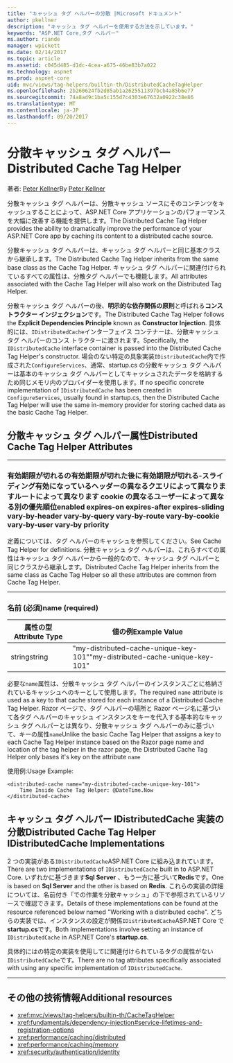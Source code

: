 ```yaml
---
title: "キャッシュ タグ ヘルパーの分散 |Microsoft ドキュメント"
author: pkellner
description: "キャッシュ タグ ヘルパーを使用する方法を示しています。"
keywords: "ASP.NET Core,タグ ヘルパー"
ms.author: riande
manager: wpickett
ms.date: 02/14/2017
ms.topic: article
ms.assetid: c045d485-d1dc-4cea-a675-46be83b7a022
ms.technology: aspnet
ms.prod: aspnet-core
uid: mvc/views/tag-helpers/builtin-th/DistributedCacheTagHelper
ms.openlocfilehash: 2b260624fb2d85ab1a2625511397bcb4a85b6e77
ms.sourcegitcommit: 74a8ad9c1ba5c155d7c4303e67632a0922c38e86
ms.translationtype: MT
ms.contentlocale: ja-JP
ms.lasthandoff: 09/20/2017
---
```

# <a name="distributed-cache-tag-helper"></a><span data-ttu-id="c8472-104">分散キャッシュ タグ ヘルパー</span><span class="sxs-lookup"><span data-stu-id="c8472-104">Distributed Cache Tag Helper</span></span>

<span data-ttu-id="c8472-105">著者: [Peter Kellner](http://peterkellner.net)</span><span class="sxs-lookup"><span data-stu-id="c8472-105">By [Peter Kellner](http://peterkellner.net)</span></span> 


<span data-ttu-id="c8472-106">分散キャッシュ タグ ヘルパーは、分散キャッシュ ソースにそのコンテンツをキャッシュすることによって、ASP.NET Core アプリケーションのパフォーマンスを大幅に改善する機能を提供します。</span><span class="sxs-lookup"><span data-stu-id="c8472-106">The Distributed Cache Tag Helper provides the ability to dramatically improve the performance of your ASP.NET Core app by caching its content to a distributed cache source.</span></span>

<span data-ttu-id="c8472-107">分散キャッシュ タグ ヘルパーは、キャッシュ タグ ヘルパーと同じ基本クラスから継承します。</span><span class="sxs-lookup"><span data-stu-id="c8472-107">The Distributed Cache Tag Helper inherits from the same base class as the Cache Tag Helper.</span></span>  <span data-ttu-id="c8472-108">キャッシュ タグ ヘルパーに関連付けられているすべての属性は、分散タグ ヘルパーでも機能します。</span><span class="sxs-lookup"><span data-stu-id="c8472-108">All attributes associated with the Cache Tag Helper will also work on the Distributed Tag Helper.</span></span>


<span data-ttu-id="c8472-109">分散キャッシュ タグ ヘルパーの後、**明示的な依存関係の原則**と呼ばれる**コンス トラクター インジェクション**です。</span><span class="sxs-lookup"><span data-stu-id="c8472-109">The Distributed Cache Tag Helper follows the **Explicit Dependencies Principle** known as **Constructor Injection**.</span></span>  <span data-ttu-id="c8472-110">具体的には、`IDistributedCache`インターフェイス コンテナーは、分散キャッシュ タグ ヘルパーのコンス トラクターに渡されます。</span><span class="sxs-lookup"><span data-stu-id="c8472-110">Specifically, the `IDistributedCache` interface container is passed into the Distributed Cache Tag Helper's constructor.</span></span>  <span data-ttu-id="c8472-111">場合のない特定の具象実装`IDistributedCache`内で作成された`ConfigureServices`、通常、startup.cs の分散キャッシュ タグ ヘルパーは基本のキャッシュ タグ ヘルパーとしてキャッシュされたデータを格納するため同じメモリ内のプロバイダーを使用します。</span><span class="sxs-lookup"><span data-stu-id="c8472-111">If no specific concrete implementation of `IDistributedCache` has been created in `ConfigureServices`, usually found in startup.cs, then the Distributed Cache Tag Helper will use the same in-memory provider for storing cached data as the basic Cache Tag Helper.</span></span>

## <a name="distributed-cache-tag-helper-attributes"></a><span data-ttu-id="c8472-112">分散キャッシュ タグ ヘルパー属性</span><span class="sxs-lookup"><span data-stu-id="c8472-112">Distributed Cache Tag Helper Attributes</span></span>

- - -

### <a name="enabled-expires-on-expires-after-expires-sliding-vary-by-header-vary-by-query-vary-by-route-vary-by-cookie-vary-by-user-vary-by-priority"></a><span data-ttu-id="c8472-113">有効期限が切れるの有効期限が切れた後に有効期限が切れる-スライディング有効になっているヘッダーの異なるクエリによって異なりますルートによって異なります cookie の異なるユーザーによって異なる別の優先順位</span><span class="sxs-lookup"><span data-stu-id="c8472-113">enabled expires-on expires-after expires-sliding vary-by-header vary-by-query vary-by-route vary-by-cookie vary-by-user vary-by priority</span></span>

<span data-ttu-id="c8472-114">定義については、タグ ヘルパーのキャッシュを参照してください。</span><span class="sxs-lookup"><span data-stu-id="c8472-114">See Cache Tag Helper for definitions.</span></span> <span data-ttu-id="c8472-115">分散キャッシュ タグ ヘルパーは、これらすべての属性はキャッシュ タグ ヘルパーから一般的なので、キャッシュ タグ ヘルパーと同じクラスから継承します。</span><span class="sxs-lookup"><span data-stu-id="c8472-115">Distributed Cache Tag Helper inherits from the same class as Cache Tag Helper so all these attributes are common from Cache Tag Helper.</span></span>

- - -

### <a name="name-required"></a><span data-ttu-id="c8472-116">名前 (必須)</span><span class="sxs-lookup"><span data-stu-id="c8472-116">name (required)</span></span>

| <span data-ttu-id="c8472-117">属性の型</span><span class="sxs-lookup"><span data-stu-id="c8472-117">Attribute Type</span></span>    | <span data-ttu-id="c8472-118">値の例</span><span class="sxs-lookup"><span data-stu-id="c8472-118">Example Value</span></span>     |
|----------------   |----------------   |
| <span data-ttu-id="c8472-119">string</span><span class="sxs-lookup"><span data-stu-id="c8472-119">string</span></span>    | <span data-ttu-id="c8472-120">"my-distributed-cache-unique-key-101"</span><span class="sxs-lookup"><span data-stu-id="c8472-120">"my-distributed-cache-unique-key-101"</span></span>     |

<span data-ttu-id="c8472-121">必要な`name`属性は、分散キャッシュ タグ ヘルパーのインスタンスごとに格納されているキャッシュへのキーとして使用します。</span><span class="sxs-lookup"><span data-stu-id="c8472-121">The required `name` attribute is used as a key to that cache stored for each instance of a Distributed Cache Tag Helper.</span></span>  <span data-ttu-id="c8472-122">Razor ページで、タグ ヘルパーの場所と Razor ページ名に基づいて各タグ ヘルパーのキャッシュ インスタンスをキーを代入する基本的なキャッシュ タグ ヘルパーとは異なり、分散キャッシュ タグ ヘルパーのみに基づいて、キーの属性`name`</span><span class="sxs-lookup"><span data-stu-id="c8472-122">Unlike the basic Cache Tag Helper that assigns a key to each Cache Tag Helper instance based on the Razor page name and location of the tag helper in the razor page, the Distributed Cache Tag Helper only bases it's key on the attribute `name`</span></span>

<span data-ttu-id="c8472-123">使用例:</span><span class="sxs-lookup"><span data-stu-id="c8472-123">Usage Example:</span></span>

```cshtml
<distributed-cache name="my-distributed-cache-unique-key-101">
    Time Inside Cache Tag Helper: @DateTime.Now
</distributed-cache>
```

## <a name="distributed-cache-tag-helper-idistributedcache-implementations"></a><span data-ttu-id="c8472-124">キャッシュ タグ ヘルパー IDistributedCache 実装の分散</span><span class="sxs-lookup"><span data-stu-id="c8472-124">Distributed Cache Tag Helper IDistributedCache Implementations</span></span>

<span data-ttu-id="c8472-125">2 つの実装がある`IDistributedCache`ASP.NET Core に組み込まれています。</span><span class="sxs-lookup"><span data-stu-id="c8472-125">There are two implementations of `IDistributedCache` built in to ASP.NET Core.</span></span>  <span data-ttu-id="c8472-126">いずれかに基づきます**Sql Server** 、もう一方に基づいて**Redis**です。</span><span class="sxs-lookup"><span data-stu-id="c8472-126">One is based on **Sql Server** and the other is based on **Redis**.</span></span> <span data-ttu-id="c8472-127">これらの実装の詳細については、名前付き「での作業を分散キャッシュ」の下で参照されているリソースで確認できます。</span><span class="sxs-lookup"><span data-stu-id="c8472-127">Details of these implementations can be found at the resource referenced below named "Working with a distributed cache".</span></span> <span data-ttu-id="c8472-128">どちらの実装では、インスタンスの設定が関係`IDistributedCache`ASP.NET Core で**startup.cs**です。</span><span class="sxs-lookup"><span data-stu-id="c8472-128">Both implementations involve setting an instance of `IDistributedCache` in ASP.NET Core's **startup.cs**.</span></span>

<span data-ttu-id="c8472-129">具体的にはの特定の実装を使用してに関連付けられているタグの属性がない`IDistributedCache`です。</span><span class="sxs-lookup"><span data-stu-id="c8472-129">There are no tag attributes specifically associated with using any specific implementation of `IDistributedCache`.</span></span>



- - -



## <a name="additional-resources"></a><span data-ttu-id="c8472-130">その他の技術情報</span><span class="sxs-lookup"><span data-stu-id="c8472-130">Additional resources</span></span>

* <xref:mvc/views/tag-helpers/builtin-th/CacheTagHelper>
* <xref:fundamentals/dependency-injection#service-lifetimes-and-registration-options>
* <xref:performance/caching/distributed>
* <xref:performance/caching/memory>
* <xref:security/authentication/identity>
